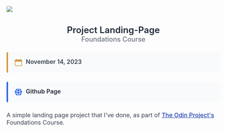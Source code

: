 <body style="color: #1f2937; font-size: 100%;">
<img src="https://www.theodinproject.com/assets/icons/odin-icon-a34029cd84a741be4da27758dafd7d7ac3729021adea3e0701e310d91e5c1d04.svg" style="display: block; margin: 1.5rem auto;">

<h1 style="border: none; text-align: center; font-size: 1.5rem; font-weight: 600; margin-bottom: 0;">Project Landing-Page</h1>

<div class="subheader" style="font-size: 1.125rem; text-align: center; font-weight: 500; color: #6b7280;">Foundations Course</div>

<div class="info" style="color: #374151; font-size: 1rem;">
    <div class="box info-box" style="display: flex; background-color: #f9fafb; margin: 1.5rem auto; padding: 1rem; border-radius: 4px; border-left: 4px solid #ce973e; fill: #ce973e;">
        <svg xmlns="http://www.w3.org/2000/svg" viewBox="0 0 24 24" class="w-6 h-6" style="width: 1.5rem; height: 1.5rem; margin-right: .5rem;">
            <path fill-rule="evenodd" d="M6.75 2.25A.75.75 0 017.5 3v1.5h9V3A.75.75 0 0118 3v1.5h.75a3 3 0 013 3v11.25a3 3 0 01-3 3H5.25a3 3 0 01-3-3V7.5a3 3 0 013-3H6V3a.75.75 0 01.75-.75zm13.5 9a1.5 1.5 0 00-1.5-1.5H5.25a1.5 1.5 0 00-1.5 1.5v7.5a1.5 1.5 0 001.5 1.5h13.5a1.5 1.5 0 001.5-1.5v-7.5z" clip-rule="evenodd" />
        </svg>
        <span class="info-header" style="font-weight: 600; font-size: 1rem;">November 14, 2023</span>
    </div>
    <div class="box link-box" style="display: flex; background-color: #f9fafb; margin: 1.5rem auto; padding: 1rem; border-radius: 4px; border-left: 4px solid #2563eb; fill: #2563eb;">
        <svg xmlns="http://www.w3.org/2000/svg" viewBox="0 0 24 24" class="w-6 h-6" style="width: 1.5rem; height: 1.5rem; margin-right: .5rem;">
            <path d="M21.721 12.752a9.711 9.711 0 00-.945-5.003 12.754 12.754 0 01-4.339 2.708 18.991 18.991 0 01-.214 4.772 17.165 17.165 0 005.498-2.477zM14.634 15.55a17.324 17.324 0 00.332-4.647c-.952.227-1.945.347-2.966.347-1.021 0-2.014-.12-2.966-.347a17.515 17.515 0 00.332 4.647 17.385 17.385 0 005.268 0zM9.772 17.119a18.963 18.963 0 004.456 0A17.182 17.182 0 0112 21.724a17.18 17.18 0 01-2.228-4.605zM7.777 15.23a18.87 18.87 0 01-.214-4.774 12.753 12.753 0 01-4.34-2.708 9.711 9.711 0 00-.944 5.004 17.165 17.165 0 005.498 2.477zM21.356 14.752a9.765 9.765 0 01-7.478 6.817 18.64 18.64 0 001.988-4.718 18.627 18.627 0 005.49-2.098zM2.644 14.752c1.682.971 3.53 1.688 5.49 2.099a18.64 18.64 0 001.988 4.718 9.765 9.765 0 01-7.478-6.816zM13.878 2.43a9.755 9.755 0 016.116 3.986 11.267 11.267 0 01-3.746 2.504 18.63 18.63 0 00-2.37-6.49zM12 2.276a17.152 17.152 0 012.805 7.121c-.897.23-1.837.353-2.805.353-.968 0-1.908-.122-2.805-.353A17.151 17.151 0 0112 2.276zM10.122 2.43a18.629 18.629 0 00-2.37 6.49 11.266 11.266 0 01-3.746-2.504 9.754 9.754 0 016.116-3.985z" />
        </svg>
        <a class="link-header" href="https://mmtapalla.github.io/odin-landing-page/" style="font-weight: 600; font-size: 1rem; text-decoration: none; color: #1f2937;">Github Page</a>
    </div>
</div>

<p style="color: #374151; font-size: 1rem;">A simple landing page project that I've done, as part of <a href="https://www.theodinproject.com/" style="font-weight: 500; text-decoration: underline; color: #1e40af; text-decoration-color: #1e40af;">The Odin Project's</a> Foundations Course.</p>
